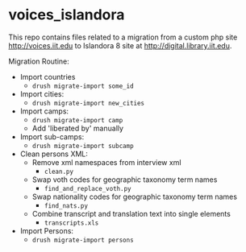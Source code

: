 # voices_islandora

This repo contains files related to a migration from a custom php site http://voices.iit.edu to Islandora 8 site at http://digital.library.iit.edu.


Migration Routine:
  * Import countries
    * `drush migrate-import some_id`
  * Import cities:
    * `drush migrate-import new_cities`
  * Import camps:
    * `drush migrate-import camp`
    * Add 'liberated by' manually
  * Import sub-camps:
    * `drush migrate-import subcamp`
  * Clean persons XML:
    * Remove xml namespaces from interview xml
      * `clean.py`
    * Swap voth codes for geographic taxonomy term names
      * `find_and_replace_voth.py`
    * Swap nationality codes for geographic taxonomy term names
      * `find_nats.py`
    * Combine transcript and translation text into single elements
      * `transcripts.xls`
  * Import Persons:
    * `drush migrate-import persons`
    
      
